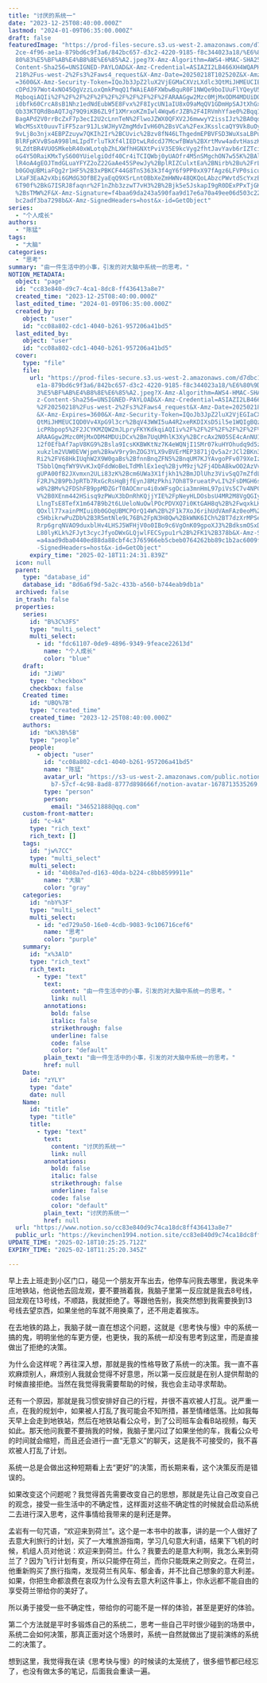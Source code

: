 ```yaml
---
title: "讨厌的系统一"
date: "2023-12-25T08:40:00.000Z"
lastmod: "2024-01-09T06:35:00.000Z"
draft: false
featuredImage: "https://prod-files-secure.s3.us-west-2.amazonaws.com/d7dbc101-8\
  2ce-4f96-ae1a-879bd6c9f3a6/842bc657-d3c2-4220-9185-f8c344023a18/%E6%80%9D%E8%\
  80%83%E5%BF%AB%E4%B8%8E%E6%85%A2.jpeg?X-Amz-Algorithm=AWS4-HMAC-SHA256&X-Amz-\
  Content-Sha256=UNSIGNED-PAYLOAD&X-Amz-Credential=ASIAZI2LB466XH4WQAPH%2F20250\
  218%2Fus-west-2%2Fs3%2Faws4_request&X-Amz-Date=20250218T102520Z&X-Amz-Expires\
  =3600&X-Amz-Security-Token=IQoJb3JpZ2luX2VjEGMaCXVzLXdlc3QtMiJHMEUCIETI1WKFbc\
  cDPdJ97Wot4xNO45QgVzzLoxQmkPmqQ1fWAiEA0FXWbwBquR0F1NWQe9boIUuFlYQeyU5L8l3kzjV\
  MqboqiAQIi%2F%2F%2F%2F%2F%2F%2F%2F%2F%2F%2FARAAGgw2Mzc0MjMxODM4MDUiDOdz660Mj9\
  i0bfk60CrcA8sB1Nhz1edNdEubW5E8Fvx%2F8IycUN1aIU8xO9aMqQV1GDmHpSAJtXhGxByp%2Bvp\
  Qb33KTQRdBoAQTJq79Q9iKB6ZL9f1XMrxoKZmIwl4Wqw6rJZB%2F4IRVmhYfae0%2Bqq1WrHN3L%2\
  BagAPd2V0rrBcZxF7p3ecI2U2cLnnTeN%2FlwoJZWX0QFXV2J6mwwyY2issIJz%2BA0qdzf5cgpQw\
  WbcMSsXt0uuvTiFF5zar91JLsWJHyVZmgMdvIvH60%2BsVCa%2FexJKsslcaQY9Vk8uOyBsEFTx8Y\
  9vLj8o3njx4EBPZzuyw7QKIh2Ir%2BCUvic%2Bzv8fN46LThgedmEPBVFSD3WuXsaLBPukFBlUS%2\
  BlRFpKVvBSoA998lmLIpdTrluTkXf4lIEDtwLRdcdJ7McwfBWa%2BXrtMvw4advtHaszKnW0Iw%2F\
  9LZdtBR4VUOSMkebR40xWLotqbZhLXWfhHGNXtPviV35E9kcVyg2fhtJavYavb6rIZTciNrWd%2B2\
  oG4Y50RaiKMxTyS600YUielgiOdf40Cr4iTCIQWbj0yUAOfr4M5nSMgchON7w55K%2BAlIdtD2yjF\
  lR4oA4gEOJTmdGLuaYFYZ2oZ22GaAe45SPewJy%2BplRIZCulxtEa%2BNirb%2Bu%2FrL7MPu%2B0\
  b0GOqUBMiaFQg2r1HF5%2B3xPBKCF44G8TnS363k3f4gY6f9PP0xX97fAgz6LFVP0sicuk1eLcup3\
  LXaF3EaA2vXbi6GMdG3OfBE2yaEqQ9XSrLntOBbXeZmHWNv48QKQoLAbzcPWvtdScYxzBBEfHpE9i\
  6T90f%2BkG7ISRJ8faqnr%2F1nZhb3zzwT7vH3%2B%2Bjk5e5JskapI9gR0DExPPxTjGK8gI4aQKq\
  %2BsTMW%2F&X-Amz-Signature=f4baa69da243a590faa9d17e6a70a49ee06d503c223d4e1cdb\
  bc2adf3ba7298b&X-Amz-SignedHeaders=host&x-id=GetObject"
series:
  - "个人成长"
authors:
  - "陈猛"
tags:
  - "大脑"
categories:
  - "思考"
summary: "由一件生活中的小事，引发的对大脑中系统一的思考。"
NOTION_METADATA:
  object: "page"
  id: "cc83e840-d9c7-4ca1-8dc8-ff436413a8e7"
  created_time: "2023-12-25T08:40:00.000Z"
  last_edited_time: "2024-01-09T06:35:00.000Z"
  created_by:
    object: "user"
    id: "cc08a802-cdc1-4040-b261-957206a41bd5"
  last_edited_by:
    object: "user"
    id: "cc08a802-cdc1-4040-b261-957206a41bd5"
  cover:
    type: "file"
    file:
      url: "https://prod-files-secure.s3.us-west-2.amazonaws.com/d7dbc101-82ce-4f96-a\
        e1a-879bd6c9f3a6/842bc657-d3c2-4220-9185-f8c344023a18/%E6%80%9D%E8%80%8\
        3%E5%BF%AB%E4%B8%8E%E6%85%A2.jpeg?X-Amz-Algorithm=AWS4-HMAC-SHA256&X-Am\
        z-Content-Sha256=UNSIGNED-PAYLOAD&X-Amz-Credential=ASIAZI2LB466TQR66LXH\
        %2F20250218%2Fus-west-2%2Fs3%2Faws4_request&X-Amz-Date=20250218T102431Z\
        &X-Amz-Expires=3600&X-Amz-Security-Token=IQoJb3JpZ2luX2VjEGIaCXVzLXdlc3\
        QtMiJHMEUCIQD0Vv4XpG9l3cr%2BqV43WWI5uA4R2xeRKDIXsD5il5e1WQIgBQzQke0qzRk\
        icPRbpop5%2F2JCYKMZQW2mJLpryFKYKdkqiAQIiv%2F%2F%2F%2F%2F%2F%2F%2F%2F%2F\
        ARAAGgw2Mzc0MjMxODM4MDUiDCx%2Bm7UqUMhlK3Xy%2BCrcAx2N05SE4cAnNU1fDK7o2P4\
        12f0EfbAf7apV8KG9%2Bsla9IcsKKBWKtNz7K4eWQNjI1SMr07kuHYOhudq9d5zxiY5G8R9\
        xukzlm2VUW0EVWjpm%2BkwV9ry9nZOG3YLX9vBVErMEP3871jQv5a2rJCl2BKn3OjXY9Zaf\
        Ri2%2FV68HkIUqhW2X9W0gaBs%2BfnnBnqZFN5%2BnqUM7KJYAvgoPFv079XeIzQN6Gal6L\
        T5bblQmqfWY9VvKJxQFddWoBeLTdMhlEx1eq%2BjvM9zj%2Fj4DbABkwOO2AzVvMOrkWJMU\
        gUPA00fB2JXvmxn2ULi83zK%2Bcm6UWa3X1fjkh1%2BmJDlUhz3VivSqQ7mZfdLshNN4e%2\
        F2RJ%2B9PbJpRTb7RxGcRsHqBjfEynJ8MzPkhi7Oh8T9rueatPvLI%2FsDMGH6siFcQoeCP\
        w8%2BMv%2FDShFB9ppMDZGrT0AOCmru4i0xWFsgOcia3mnHmL97piVs5C7v4NPCO%2F6Wkk\
        V%2B0XEnm442HSisq9zPWuX3bDnRhKQjjYIE%2FpNeyHLDOsbsU4MR2M8VgQGIyoTP2Z0At\
        LlngTsE8TefX1m647B9b2t6LUeloNuOwlPOcPDVXQ7i0KtGAH8q%2B%2FwqxkLHO84rcBVT\
        QOxll77xainPMIui0b0GOqUBMCPOrQ14W%2B%2F1k7XoJ6rihUdVAmFAz0eoM%2FnfoiyiO\
        c5HbikrwPuZDb%2B3R5mtNle9L76B%2FpN3H8Qw%2BkWNK6ICh%2BT7dzXrMPSeJQY0r8um\
        Rrp6grqNVAO9duxblHv4LHSJ5WFHjV0o0IBo9c6VgOnK09gpoXJ3%2BdksmOSxD9xuDepxT\
        L80lyKLk%2FJyt3cycJfyoDWxGLQjwlFECSypu1r%2B%2FK1%2B378b&X-Amz-Signature\
        =a4aad9dba0440ed88da88cbf4c3765966eb5cbeb0764262bb89c1b2ac6009f77&X-Amz\
        -SignedHeaders=host&x-id=GetObject"
      expiry_time: "2025-02-18T11:24:31.839Z"
  icon: null
  parent:
    type: "database_id"
    database_id: "8d6a6f9d-5a2c-433b-a560-b744eab9db1a"
  archived: false
  in_trash: false
  properties:
    series:
      id: "B%3C%3FS"
      type: "multi_select"
      multi_select:
        - id: "fdc61107-0de9-4896-9349-9feace22613d"
          name: "个人成长"
          color: "blue"
    draft:
      id: "JiWU"
      type: "checkbox"
      checkbox: false
    Created time:
      id: "UBQ%7B"
      type: "created_time"
      created_time: "2023-12-25T08:40:00.000Z"
    authors:
      id: "bK%3B%5B"
      type: "people"
      people:
        - object: "user"
          id: "cc08a802-cdc1-4040-b261-957206a41bd5"
          name: "陈猛"
          avatar_url: "https://s3-us-west-2.amazonaws.com/public.notion-static.com/775523\
            b7-57cf-4c98-8ad8-8777d898666f/notion-avatar-1678713535269.png"
          type: "person"
          person:
            email: "346521888@qq.com"
    custom-front-matter:
      id: "c~kA"
      type: "rich_text"
      rich_text: []
    tags:
      id: "jw%7CC"
      type: "multi_select"
      multi_select:
        - id: "4b08a7ed-d163-40da-b224-c8bb8599911e"
          name: "大脑"
          color: "gray"
    categories:
      id: "nbY%3F"
      type: "multi_select"
      multi_select:
        - id: "ed729a50-16e0-4cdb-9083-9c106716cef6"
          name: "思考"
          color: "purple"
    summary:
      id: "x%3AlD"
      type: "rich_text"
      rich_text:
        - type: "text"
          text:
            content: "由一件生活中的小事，引发的对大脑中系统一的思考。"
            link: null
          annotations:
            bold: false
            italic: false
            strikethrough: false
            underline: false
            code: false
            color: "default"
          plain_text: "由一件生活中的小事，引发的对大脑中系统一的思考。"
          href: null
    Date:
      id: "zYLY"
      type: "date"
      date: null
    Name:
      id: "title"
      type: "title"
      title:
        - type: "text"
          text:
            content: "讨厌的系统一"
            link: null
          annotations:
            bold: false
            italic: false
            strikethrough: false
            underline: false
            code: false
            color: "default"
          plain_text: "讨厌的系统一"
          href: null
  url: "https://www.notion.so/cc83e840d9c74ca18dc8ff436413a8e7"
  public_url: "https://kevinchen1994.notion.site/cc83e840d9c74ca18dc8ff436413a8e7"
UPDATE_TIME: "2025-02-18T10:25:25.712Z"
EXPIRY_TIME: "2025-02-18T11:25:20.345Z"

---
```

<link rel="stylesheet" href="https://cdn.jsdelivr.net/npm/katex@0.16.2/dist/katex.min.css" integrity="sha384-bYdxxUwYipFNohQlHt0bjN/LCpueqWz13HufFEV1SUatKs1cm4L6fFgCi1jT643X" crossorigin="anonymous">


早上去上班走到小区门口，碰见一个朋友开车出去，他停车问我去哪里，我说朱辛庄地铁站，他说他去回龙观，要不要捎着我，我脑子里第一反应就是我去8号线，回龙观在13号线，不顺路，我就拒绝了。等跟他告别，我突然想到我需要换到13号线去望京西，如果坐他的车就不用换乘了，还不用走着挨冻。


在去地铁的路上，我脑子就一直在想这个问题，这就是《思考快与慢》中的系统一搞的鬼，明明坐他的车更方便，也更快，我的系统一却没有思考到这里，而是直接做出了拒绝的决策。


为什么会这样呢？再往深入想，那就是我的性格导致了系统一的决策。我一直不喜欢麻烦别人，麻烦别人我就会觉得不好意思，所以第一反应就是在别人提供帮助的时候直接拒绝。当然在我觉得我需要帮助的时候，我也会主动寻求帮助。


还有一个原因，那就是我习惯安排好自己的行程，并很不喜欢被人打乱。说严重一点，在我的规划中，如果被人打乱了我可能会不知所措，甚至情绪低落。比如我每天早上会走到地铁站，然后在地铁站看公众号，到了公司班车会看B站视频，每天如此。那天他问我要不要捎我的时候，我脑子里闪过了如果坐他的车，我看公众号的时间就会缩短，而且还会进行一直“无意义”的聊天，这是我不可接受的，我不喜欢被人打乱了计划。


系统一总是会做出这种短期看上去“更好”的决策，而长期来看，这个决策反而是错误的。


如果改变这个问题呢？我觉得首先需要改变自己的思想，那就是先让自己改变自己的观念，接受一些生活中的不确定性，这样面对这些不确定性的时候就会启动系统二去进行深入思考，这件事情给我带来的是利还是弊。


孟岩有一句咒语，“欢迎来到荷兰”。这个是一本书中的故事，讲的是一个人做好了去意大利旅行的计划，买了一大堆旅游指南，学习几句意大利语，结果下飞机的时候，机组人员对他说：欢迎来到荷兰。什么？我要去的是意大利啊，我怎么来到荷兰了？因为飞行计划有变，所以只能停在荷兰，而你只能既来之则安之。在荷兰，他重新购买了旅行指南，发现荷兰有风车、郁金香，并不比自己想象的意大利差。如果，你把生命都浪费在哀叹为什么没有去意大利这件事上，你永远都不能自由的享受荷兰带给你的美好了。


所以勇于接受一些不确定性，带给你的可能不是一样的体验，甚至是更好的体验。


第二个方法就是平时多锻炼自己的系统二，思考一些自己平时很少碰到的场景中，系统二会如何决策，那真正面对这个场景时，系统一自然就做出了提前演练的系统二的决策了。


想到这里，我觉得我在读《思考快与慢》的时候读的太笼统了，很多细节都已经忘了，也没有做太多的笔记，后面我会重读一遍。

